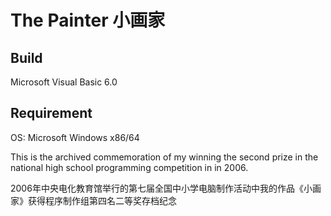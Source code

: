 # The Painter 小画家

## Build
Microsoft Visual Basic 6.0

## Requirement
OS: Microsoft Windows x86/64

This is the archived commemoration of my winning the second prize in the national high school programming competition in  in 2006.

2006年中央电化教育馆举行的第七届全国中小学电脑制作活动中我的作品《小画家》获得程序制作组第四名二等奖存档纪念

